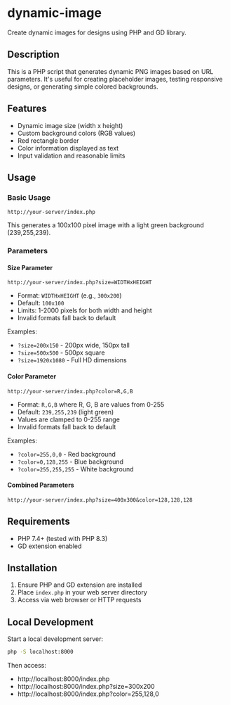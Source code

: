# dynamic-image
Create dynamic images for designs using PHP and GD library.

## Description
This is a PHP script that generates dynamic PNG images based on URL parameters. It's useful for creating placeholder images, testing responsive designs, or generating simple colored backgrounds.

## Features
- Dynamic image size (width x height)
- Custom background colors (RGB values)
- Red rectangle border
- Color information displayed as text
- Input validation and reasonable limits

## Usage

### Basic Usage
```
http://your-server/index.php
```
This generates a 100x100 pixel image with a light green background (239,255,239).

### Parameters

#### Size Parameter
```
http://your-server/index.php?size=WIDTHxHEIGHT
```
- Format: `WIDTHxHEIGHT` (e.g., `300x200`)
- Default: `100x100`
- Limits: 1-2000 pixels for both width and height
- Invalid formats fall back to default

Examples:
- `?size=200x150` - 200px wide, 150px tall
- `?size=500x500` - 500px square
- `?size=1920x1080` - Full HD dimensions

#### Color Parameter
```
http://your-server/index.php?color=R,G,B
```
- Format: `R,G,B` where R, G, B are values from 0-255
- Default: `239,255,239` (light green)
- Values are clamped to 0-255 range
- Invalid formats fall back to default

Examples:
- `?color=255,0,0` - Red background
- `?color=0,128,255` - Blue background
- `?color=255,255,255` - White background

#### Combined Parameters
```
http://your-server/index.php?size=400x300&color=128,128,128
```

## Requirements
- PHP 7.4+ (tested with PHP 8.3)
- GD extension enabled

## Installation
1. Ensure PHP and GD extension are installed
2. Place `index.php` in your web server directory
3. Access via web browser or HTTP requests

## Local Development
Start a local development server:
```bash
php -S localhost:8000
```

Then access:
- http://localhost:8000/index.php
- http://localhost:8000/index.php?size=300x200
- http://localhost:8000/index.php?color=255,128,0
